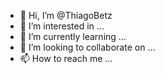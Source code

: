 - 👋 Hi, I’m @ThiagoBetz
- 👀 I’m interested in ...
- 🌱 I’m currently learning ...
- 💞️ I’m looking to collaborate on ...
- 📫 How to reach me ...

<!---
ThiagoBetz/ThiagoBetz is a ✨ special ✨ repository because its `README.md` (this file) appears on your GitHub profile.
You can click the Preview link to take a look at your changes.
--->

